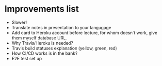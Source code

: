 # Improvements list
- Slower!
- Translate notes in presentation to your langugage
- Add card to Heroku account before lecture, for whom doesn't work, give them myself database URL.
- Why Travis/Heroku is needed?
- Travis build statuses explanation (yellow, green, red)
- How CI/CD works is in the bank?
- E2E test set up
